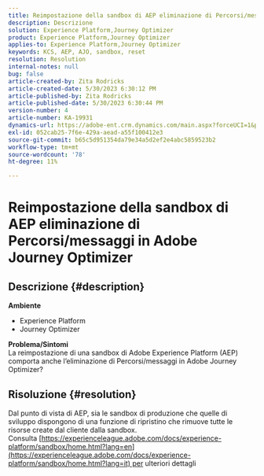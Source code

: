 ```yaml
---
title: Reimpostazione della sandbox di AEP eliminazione di Percorsi/messaggi in Adobe Journey Optimizer
description: Descrizione
solution: Experience Platform,Journey Optimizer
product: Experience Platform,Journey Optimizer
applies-to: Experience Platform,Journey Optimizer
keywords: KCS, AEP, AJO, sandbox, reset
resolution: Resolution
internal-notes: null
bug: false
article-created-by: Zita Rodricks
article-created-date: 5/30/2023 6:30:12 PM
article-published-by: Zita Rodricks
article-published-date: 5/30/2023 6:30:44 PM
version-number: 4
article-number: KA-19931
dynamics-url: https://adobe-ent.crm.dynamics.com/main.aspx?forceUCI=1&pagetype=entityrecord&etn=knowledgearticle&id=297e2603-18ff-ed11-8f6e-6045bd006b25
exl-id: 052cab25-7f6e-429a-aead-a55f100412e3
source-git-commit: b65c5d951354da79e34a5d2ef2e4abc5859523b2
workflow-type: tm+mt
source-wordcount: '78'
ht-degree: 11%

---
```


# Reimpostazione della sandbox di AEP eliminazione di Percorsi/messaggi in Adobe Journey Optimizer

## Descrizione {#description}

<b>Ambiente</b>
- Experience Platform
- Journey Optimizer

<b>Problema/Sintomi</b><br>La reimpostazione di una sandbox di Adobe Experience Platform (AEP) comporta anche l’eliminazione di Percorsi/messaggi in Adobe Journey Optimizer?

## Risoluzione {#resolution}

Dal punto di vista di AEP, sia le sandbox di produzione che quelle di sviluppo dispongono di una funzione di ripristino che rimuove tutte le risorse create dal cliente dalla sandbox.<br>
Consulta [https://experienceleague.adobe.com/docs/experience-platform/sandbox/home.html?lang=en](https://experienceleague.adobe.com/docs/experience-platform/sandbox/home.html?lang=it) per ulteriori dettagli
